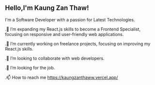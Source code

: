 ## Hello,I'm Kaung Zan Thaw!
I'm a Software Developer with a passion for Latest Technologies.

.🌱  I’m expanding my React.js skills to become a Frontend Specialist, focusing on responsive and user-friendly web applications.

.🔭 I’m currently working on freelance projects, focusing on improving my React.js skills.

.👯 I’m looking to collaborate with web developers.

.🤔 I’m looking for the job.

.📫 How to reach me https://kaungzanthaww.vercel.app/
<!--
**hosh1dEcho/hosh1dEcho** is a ✨ _special_ ✨ repository because its `README.md` (this file) appears on your GitHub profile.

Here are some ideas to get you started:

- 🔭 I’m currently working on ...
- 🌱 I’m currently learning ...
- 👯 I’m looking to collaborate on ...
- 🤔 I’m looking for help with ...
- 💬 Ask me about ...
- 📫 How to reach me: ...
- 😄 Pronouns: ...
- ⚡ Fun fact: ...
-->
